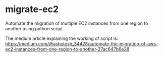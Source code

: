 # migrate-ec2
Automate the migration of multiple EC2 instances from one region to another using python script

The medium article explaining the working of script is:
https://medium.com/@ashutosh_34428/automate-the-migration-of-aws-ec2-instances-from-one-region-to-another-27ac647b6e28

